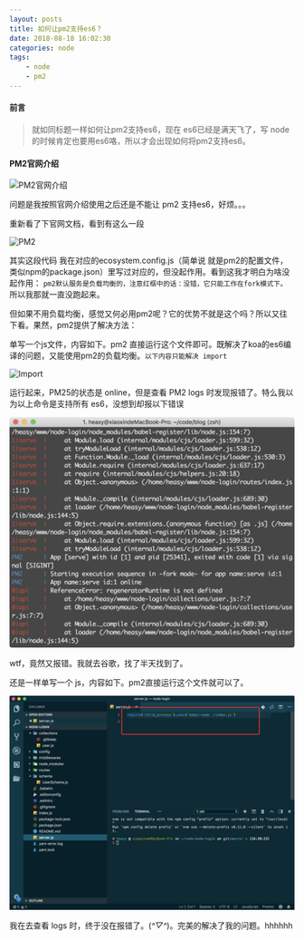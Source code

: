 ```yaml
---
layout: posts
title: 如何让pm2支持es6？
date: 2018-08-18 16:02:30
categories: node 
tags: 
    - node
    - pm2
---
```


#### 前言

 > 就如同标题一样如何让pm2支持es6，现在 es6已经是满天飞了，写 node 的时候肯定也要用es6咯，所以才会出现如何将pm2支持es6。

#### PM2官网介绍

![PM2官网介绍](https://wx2.sinaimg.cn/large/006a7eb0gy1fudx270iqrj30jg07gt9o.jpg )

问题是我按照官网介绍使用之后还是不能让 pm2 支持es6，好烦。。。

重新看了下官网文档，看到有这么一段

![PM2](https://ws4.sinaimg.cn/large/006a7eb0gy1fudxcy6thcj30jg03mq3u.jpg )

其实这段代码 我在对应的ecosystem.config.js（简单说 就是pm2的配置文件，类似npm的package.json）里写过对应的，但没起作用。看到这我才明白为啥没起作用： `pm2默认服务是负载均衡的，注意红框中的话：没错，它只能工作在fork模式下。`所以我那就一直没跑起来。

但如果不用负载均衡，感觉又何必用pm2呢？它的优势不就是这个吗？所以又往下看。果然，pm2提供了解决方法：

单写一个js文件，内容如下。pm2 直接运行这个文件即可。既解决了koa的es6编译的问题，又能使用pm2的负载均衡。`以下内容只能解决 import`

![Import](https://wx3.sinaimg.cn/large/006a7eb0gy1fudxha82aqj30jg05q0t6.jpg )

运行起来，PM25的状态是 online，但是查看 PM2 logs 时发现报错了。特么我以为以上命令是支持所有 es6，没想到却报以下错误

![2018-08-18-16-38-29](./img/2018-08-18-16-38-29.png )

wtf，竟然又报错。我就去谷歌，找了半天找到了。


还是一样单写一个 js，内容如下。pm2直接运行这个文件就可以了。

![2018-08-18-16-39-42](./img/2018-08-18-16-39-42.png )

我在去查看 logs 时，终于没在报错了。(*^▽^*)。完美的解决了我的问题。hhhhhh








